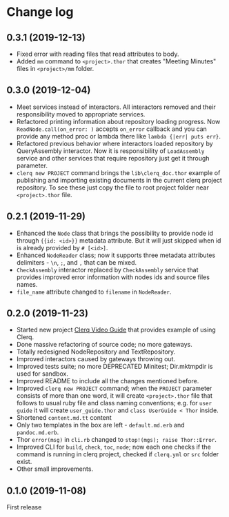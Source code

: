 # Change log

## 0.3.1 (2019-12-13)

* Fixed error with reading files that read attributes to body.
* Added `mm` command to `<project>.thor` that creates "Meeting Minutes" files in `<project>/mm` folder. 

## 0.3.0 (2019-12-04)

* Meet services instead of interactors. All interactors removed and their responsibility moved to appropriate services.
* Refactored printing information about repository loading progress. Now `ReadNode.call(on_error: )` accepts `on_error` callback and you can provide any method proc or lambda there like `lambda {|err| puts err}`.
* Refactored previous behavior where interactors loaded repository by QueryAssembly interactor. Now it is responsibility of `LoadAssembly` service and other services that require repository just get it through parameter.
* `clerq new PROJECT` command brings the `lib\clerq_doc.thor` example of publishing and importing existing documents in the current clerq project repository. To see these just copy the file to root project folder near `<project>.thor` file.

## 0.2.1 (2019-11-29)

* Enhanced the `Node` class that brings the possibility to provide node id through `{{id: <id>}}` metadata attribute. But it will just skipped when id is already provided by `# [<id>]`.
* Enhanced `NodeReader` class; now it supports three metadata attributes delimiters - `\n`, `;`, and `,` that can be mixed.
* `CheckAssembly` interactor replaced by `CheckAssembly` service that provides improved error information with nodes ids and source files names.
* `file_name` attribute changed to `filename` in `NodeReader`.

## 0.2.0 (2019-11-23)

* Started new project [Clerq Video Guide](https://github.com/nvoynov/clerq-video-guide) that provides example of using Clerq.
* Done massive refactoring of source code; no more gateways.
* Totally redesigned NodeRepository and TextRepository.
* Improved interactors caused by gateways throwing out.
* Improved tests suite; no more DEPRECATED Minitest; Dir.mktmpdir is used for sandbox.
* Improved README to include all the changes mentioned before.
* Improved `clerq new PROJECT` command; when the `PROJECT` parameter consists of more than one word, it will create `<project>.thor` file that follows to usual ruby file and class naming conventions; e.g. for `user guide` it will create `user_guide.thor` and `class UserGuide < Thor` inside.
* Shortened `content.md.tt` content
* Only two templates in the box are left - `default.md.erb` and `pandoc.md.erb`.
* Thor `error(msg)` in `cli.rb` changed to `stop!(mgs); raise Thor::Error`.
* Improved CLI for `build`, `check`, `toc`, `node`; now each one checks if the command is running in clerq project, checked if `clerq.yml` or `src` folder exist.
* Other small improvements.

## 0.1.0 (2019-11-08)

First release
